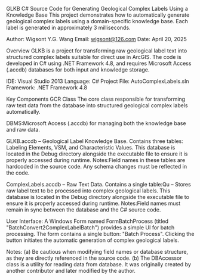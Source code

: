 GLKB
C# Source Code for Generating Geological Complex Labels Using a Knowledge Base
This project demonstrates how to automatically generate geological complex labels using a domain-specific knowledge base. Each label is generated in approximately 3 milliseconds.

Author: Wigsont Y.G. Wang
Email: wigsont@126.com
Date: April 20, 2025

Overview
GLKB is a project for transforming raw geological label text into structured complex labels suitable for direct use in ArcGIS.
The code is developed in C# using .NET Framework 4.8, and requires Microsoft Access (.accdb) databases for both input and knowledge storage.

IDE: Visual Studio 2013
Language: C#
Project File: AutoComplexLabels.sln
Framework: .NET Framework 4.8

Key Components
GCR Class
The core class responsible for transforming raw text data from the database into structured geological complex labels automatically.

DBMS:Microsoft Access (.accdb) for managing both the knowledge base and raw data.

GLKB.accdb – Geological Label Knowledge Base.
Contains three tables: Labeling Elements, VSM, and Characteristic Values.
This database is located in the Debug directory alongside the executable file to ensure it is properly accessed during runtime.
Notes:Field names in these tables are hardcoded in the source code. Any schema changes must be reflected in the code.

ComplexLabels.accdb – Raw Text Data. 
Contains a single table:Qu – Stores raw label text to be processed into complex geological labels.
This database is located in the Debug directory alongside the executable file to ensure it is properly accessed during runtime.
Notes:Field names must remain in sync between the database and the C# source code.

User Interface:
A Windows Form named FormBatchProcess (titled "BatchConvert2ComplexLabelBatch") provides a simple UI for batch processing.
The form contains a single button: "Batch Process". Clicking the button initiates the automatic generation of complex geological labels.

Notes:
(a) Be cautious when modifying field names or database structure, as they are directly referenced in the source code.
(b) The DBAccessor class is a utility for reading data from database. It was originally created by another contributor and later modified by the author.

